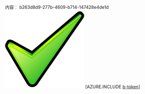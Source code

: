 内容︰ b263d8d9-277b-4609-b714-147428e4de1d![图像](8cb7f707-efe9-425c-97e3-59292db103ec.png)
[AZURE.INCLUDE [b-token](5c481eae-cc27-4bb5-bcc9-18f317e2cbe1.md)]
